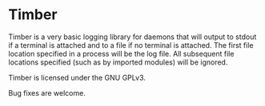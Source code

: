 # Timber

Timber is a very basic logging library for daemons that will output to stdout if
a terminal is attached and to a file if no terminal is attached. The first file
location specified in a process will be the log file. All subsequent file
locations specified (such as by imported modules) will be ignored.

Timber is licensed under the GNU GPLv3.

Bug fixes are welcome.
